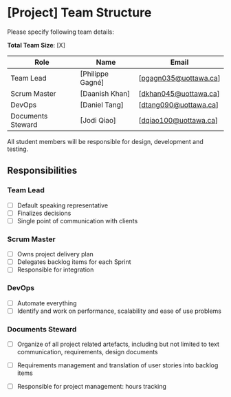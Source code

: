 # [Project] Team Structure

Please specify following team details:

**Total Team Size**: [X]

| Role               | Name             | Email                 |
| ------------------ | ---------------- | --------------------- |
| Team Lead          | [Philippe Gagné] | [pgagn035@uottawa.ca] |
| Scrum Master       | [Daanish Khan]   | [dkhan045@uottawa.ca] |
| DevOps             | [Daniel Tang]    | [dtang090@uottawa.ca] |
| Documents Steward  | [Jodi Qiao]      | [dqiao100@uottawa.ca] |

All student members will be responsible for design, development and testing.

## Responsibilities

### Team Lead

- [ ] Default speaking representative
- [ ] Finalizes decisions
- [ ] Single point of communication with clients

### Scrum Master

- [ ] Owns project delivery plan
- [ ] Delegates backlog items for each Sprint
- [ ] Responsible for integration

### DevOps

- [ ] Automate everything
- [ ] Identify and work on performance, scalability and ease of use problems

### Documents Steward

- [ ] Organize of all project related artefacts, including but not limited to text communication, requirements, design documents
- [ ] Requirements management and translation of user stories into backlog items
- [ ] Responsible for project management: hours tracking 




